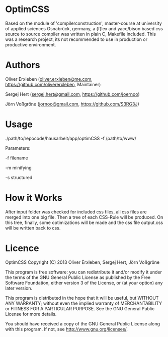 OptimCSS
========

Based on the module of 'compilerconstruction', master-course at university of applied sciences Osnabrück, germany, a (f)lex and yacc/bison based css source to source compiler was written in plain C, Makefile included. This was a research project, its not recommended to use in production or productive environment.


Authors
=======

Oliver Erxleben (oliver.erxleben@me.com, https://github.com/olivererxleben, Maintainer)

Sergej Hert (sergej.hert@gmail.com, https://github.com/joernoo)

Jörn Voßgröne (jornoo@gmail.com, https://github.com/S3RG3J)

Usage
=====

./path/to/repocode/hausarbeit/app/optimCSS -f /path/to/www/

Parameters:

-f filename

-m minifying 

-s structured

How it Works
============

After input folder was checked for included css files, all css files are merged into one big file. Then a tree of each CSS-Rule will be produced. On this tree, finally, some optimizations will be made and the css file output.css will be written back to css. 

Licence
=======

OptimCSS
Copyright (C) 2013  Oliver Erxleben, Sergej Hert, Jörn Voßgröne

This program is free software: you can redistribute it and/or modify
it under the terms of the GNU General Public License as published by
the Free Software Foundation, either version 3 of the License, or
(at your option) any later version.

This program is distributed in the hope that it will be useful,
but WITHOUT ANY WARRANTY; without even the implied warranty of
MERCHANTABILITY or FITNESS FOR A PARTICULAR PURPOSE.  See the
GNU General Public License for more details.

You should have received a copy of the GNU General Public License
along with this program.  If not, see <http://www.gnu.org/licenses/>.